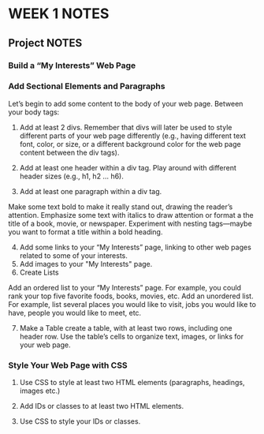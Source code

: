 # WEEK 1 NOTES

## Project NOTES

### Build a “My Interests” Web Page

### Add Sectional Elements and Paragraphs 

Let’s begin to add some content to the body of your web page. Between your body tags: 

1) Add at least 2 divs. Remember that divs will later be used to style different parts of your web page differently (e.g., having different text font, color, or size, or a different background color for the web page content between the div tags).

2)  Add at least one header within a div tag. Play around with different header sizes (e.g., h1, h2 … h6).

3)  Add at least one paragraph within a div tag.

   Make some text bold to make it really stand out, drawing the reader’s attention.
   Emphasize some text with italics to draw attention or format a the title of a book, movie, or newspaper.
   Experiment with nesting tags—maybe you want to format a title within a bold heading.

4) Add some links to your “My Interests” page, linking to other web pages related to some of your interests.
5) Add images to your "My Interests" page. 
6) Create Lists
 
 Add an ordered list to your “My Interests” page. For example, you could rank your top five favorite foods, books, movies, etc.
 Add an unordered list. For example, list several places you would like to visit, jobs you would like to have, people you would like to meet, etc.

7) Make a Table
create a table, with at least two rows, including one header row. Use the table’s cells to organize text, images, or links for your web page.

### Style Your Web Page with CSS
1)  Use CSS to style at least two HTML elements (paragraphs, headings, images etc.)

2)  Add IDs or classes to at least two HTML elements.

3)  Use CSS to style your IDs or classes.
